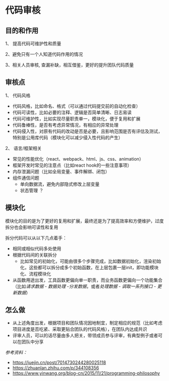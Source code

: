 # 代码审核

## 目的和作用
1、 提高代码可维护性和质量

2、避免只有一个人知道代码作用的情况

3、相关人员审核, 查漏补缺，相互借鉴，更好的提升团队代码质量

## 审核点

1、 代码风格
- 代码风格，比如命名、格式（可以通过代码提交前的自动化检查）
- 代码可读性，比如必要的注释、逻辑是否简单清晰、日志易读
- 代码可维护性，比如实现尽量职责单一，模块化，便于复用和扩展
- 代码鲁棒性，是否有考虑异常情况，有相应的异常处理
- 代码侵入性，对原有代码的改动是否是必要，且影响范围是否有评估及测试，特别是公用库代码（模块化可以减少侵入性代码的产生）

2、 语言/框架相关
- 常见的性能优化（react、webpack、html、js、css、animation）
- 框架开发时常见的注意点（比如react hook的一些注意事项）
- 内存泄漏问题（比如全局变量、事件解绑、闭包）
- 组件通信问题
  - 单向数据流，避免内部隐式修改上层变量
  - 状态管理 ？

## 模块化

模块化的目的是为了更好的复用和扩展，最终还是为了提高效率和方便维护，过度拆分也会影响可读性和复用

拆分代码可以从以下几点着手：

- 相同或相似代码多处使用
- 根据代码间的关联拆分
  - 比如常见的初始化，可能由很多个步骤完成，比如数据初始化，渲染初始化，这些都可以拆分成多个初始函数，在上层包裹一层init，即功能模块化、流程模块化
- 从函数用途出发，工具函数更偏向单一职责，而业务函数更偏向一个功能集合（比如*请求数据 - 数据处理 -分发数据*，或者*处理数据 - 调取一系列接口 - 更新数据*）

## 怎么做

- 从上述角度出发，根据项目和团队情况因地制宜，制定相应的规范（比如考虑项目进度是否吃紧、采取更贴合团队的代码风格），在团队内达成共识
- 评审人员，可以的话尽量由多人把关，带领成员参与评审，有典型例子或者可以在团队中分享



*参考资料：*
- https://juejin.cn/post/7014730244280025118
- https://zhuanlan.zhihu.com/p/344108356
- https://www.yinwang.org/blog-cn/2015/11/21/programming-philosophy